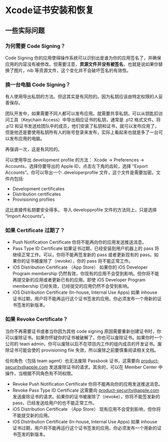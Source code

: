 # Xcode证书安装和恢复

## **一些实际问题**

### **为何需要 Code Signing？**

Code Signing 你的应用使得操作系统可以识别出是谁为你的应用签名了，并确保应用的内容没有被修改。但需要注意，**资源文件并没有被签名**，也就是说如果你替换了图片，nib 等资源文件，这个变化并不会破坏签名的有效性。

### **换一台电脑 Code Signing？**

有人使用导出私钥的方法。但这其实是有风险的。因为私钥应该由特定权限的人妥善保存。

团队开发中，如果需要不同人都可以发布应用。就需要共享私钥。可以从钥匙扣访问工具（Keychain Access）中导出相应证书的私钥，通常是 .p12 格式文件。将 .p12 和证书发送给团队中的成员，他们安装了私钥和证书，就可以发布应用了，但是他还是要使用私钥所有人的账号登录来发布，实际上看起来也就是多了一台可以发布应用的电脑。

再强调一次，这是有风险的。

可以使用导出 development profile 的方法： Xcode → Preferences → Accounts，选择你要导出的 Apple ID，点击左下角的齿轮，选择 “Export Accounts”。你可以导出一个 .developerprofile 文件，这个文件是需要加密。文件内包括:

- Development certificates
- Distribution certificates
- Provisioning profiles

这比直接传私钥要安全得多。 导入 developprofile 文件的方法同上，只是选择 “Import Accounts”。

### **如果 Certificate 过期了？**

- Push Notification Certificate 你将不能再向你的应用发送推送消息。
- Pass Type ID Certificate 如果证书过期，已经安装到用户机器上的 pass 将继续正常工作。可以，你将不能再签发新的 pass 或者更新现有的 pass。如果你的证书被废除了（revoke），你的 pass 将不能正常工作。
- iOS Distribution Certificate （App Store） 如果你的 iOS Developer Program membership 仍然有效，你现有的应用不会受到影响。但你将不能再提交新的应用或者更新已有的应用。即使 iOS Developer Program membership 已经失效，已经提交的应用仍然不会受到影响。
- iOS Distribution Certificate (In-house, Internal Use Apps) 如果 inhouse 证书过期，用户将不能再运行这个证书签发的应用。你必须发布一个用新的证书签发的新版本。

### **如果 Revoke Certificate？**

当你不再需要证书或者当你因为其他 code signing 原因需要重新创建证书时，你可以废除证书。如果你怀疑你的证书被破解了，你也可以废除证书。如果你时一个公司的 team admin，你可以废除以后不在项目内工作的组内成员的开发证书。废除证书可能会使的 provisioning file 失效，所以废除之前要慎重阅读相关文档。

任何角色（包括 team agent）也无法废除 Passbook 证书，这需要向 product-security@apple.com 发送废除证书的请求。其余的，可以在 Member Center 中操作，当根据不同角色有不同权限。

- Revoke Push Notification Certificate 你将不能再向你的应用发送推送消息。
- Revoke Pass Type ID Certificate 这需要向 product-security@apple.com 发送废除证书的请求。如果你的证书被废除了（revoke），你将不能签发新的 pass，已经发送给用户的也不能正常工作。
- iOS Distribution Certificate （App Store） 现有应用不会受到影响，但你将不能提交新的应用。
- iOS Distribution Certificate (In-house, Internal Use Apps) 如果 inhouse 证书过期，用户将不能再运行这个证书签发的应用。你必须发布一个用新的证书签发的新版本。